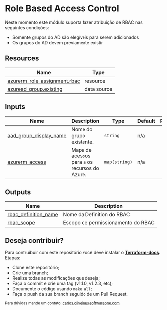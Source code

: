 # Role Based Access Control

Neste momento este módulo suporta fazer atribuição de RBAC nas seguintes condições:
- Somente grupos do AD são elegíveis para serem adicionados
- Os grupos do AD devem previamente existir



## Resources

| Name | Type |
|------|------|
| [azurerm_role_assignment.rbac](https://registry.terraform.io/providers/hashicorp/azurerm/latest/docs/resources/role_assignment) | resource |
| [azuread_group.existing](https://registry.terraform.io/providers/hashicorp/azuread/latest/docs/data-sources/group) | data source |

## Inputs

| Name | Description | Type | Default | Required |
|------|-------------|------|---------|:--------:|
| <a name="input_aad_group_display_name"></a> [aad\_group\_display\_name](#input\_aad\_group\_display\_name) | Nome do grupo existente. | `string` | n/a | yes |
| <a name="input_azurerm_access"></a> [azurerm\_access](#input\_azurerm\_access) | Mapa de acessos para a os recursos do Azure. | `map(string)` | n/a | yes |

## Outputs

| Name | Description |
|------|-------------|
| <a name="output_rbac_definition_name"></a> [rbac\_definition\_name](#output\_rbac\_definition\_name) | Nome da Definition do RBAC |
| <a name="output_rbac_scope"></a> [rbac\_scope](#output\_rbac\_scope) | Escopo de permissionamento do RBAC |

## Deseja contribuir?

Para contruibuir com este repositório você deve instalar o [**Terraform-docs**](https://terraform-docs.io/user-guide/installation/).
Etapas:
* Clone este repositório;
* Crie uma branch;
* Realize todas as modificações que deseja;
* Faça o commit e crie uma tag (v1.1.0, v1.2.3, etc);
* Documente o código usando `make all`;
* Faça o push da sua branch seguido de um Pull Request.

<sub>Para dúvidas mande um contato: [carlos.oliveira@softwareone.com](mailto:carlos.oliveira@softwareone.com)</sub>

